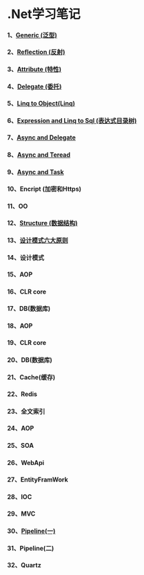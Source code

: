  # .Net学习笔记
 
 
 
 #### 1、[Generic (泛型)](https://github.com/yuxl01/read-Notes/blob/master/vedio/.Net%E9%AB%98%E7%BA%A7/Generic-1.md)
 #### 2、[Reflection (反射)](https://github.com/yuxl01/read-Notes/blob/master/vedio/.Net%E9%AB%98%E7%BA%A7/Reflection.md)
 #### 3、[Attribute (特性)](https://github.com/yuxl01/read-Notes/blob/master/vedio/.Net%E9%AB%98%E7%BA%A7/Attribute.md)
 #### 4、[Delegate (委托)](https://github.com/yuxl01/read-Notes/blob/master/vedio/.Net%E9%AB%98%E7%BA%A7/Delagate.md)
 #### 5、[Linq to Object(Linq)](.Net高级/Linq.md)
 #### 6、[Expression and Linq to Sql (表达式目录树)](https://github.com/yuxl01/read-Notes/blob/master/vedio/.Net%E9%AB%98%E7%BA%A7/Expression%20And%20Linq%20to%20sql.md)
 #### 7、[Async and Delegate ](.Net高级/Async.md)
 #### 8、[Async and Teread](https://github.com/yuxl01/read-Notes/blob/master/vedio/.Net%E9%AB%98%E7%BA%A7/Async_2.md)
 #### 9、[Async and Task](https://github.com/yuxl01/read-Notes/blob/master/vedio/.Net%E9%AB%98%E7%BA%A7/Async_3.md)
 #### 10、Encript (加密和Https)
 #### 11、OO
 #### 12、[Structure (数据结构)](https://github.com/yuxl01/read-Notes/blob/master/vedio/.Net%E9%AB%98%E7%BA%A7/Structure.md)
 #### 13、[设计模式六大原则](https://github.com/yuxl01/read-Notes/blob/master/vedio/.Net高级/DesignPatternPrinciple.md)
 #### 14、设计模式
 #### 15、AOP 
 #### 16、CLR core
 #### 17、DB(数据库)
 #### 18、AOP 
 #### 19、CLR core
 #### 20、DB(数据库)
 #### 21、Cache(缓存)
 #### 22、Redis
 #### 23、全文索引
 #### 24、AOP 
 #### 25、SOA
 #### 26、WebApi
 #### 27、EntityFramWork 
 #### 28、IOC
 #### 29、MVC
 #### 30、[Pipeline(一)](https://github.com/yuxl01/read-Notes/blob/master/vedio/.Net%E9%AB%98%E7%BA%A7/Pipeline-1.md)
 #### 31、Pipeline(二)
 #### 32、Quartz
